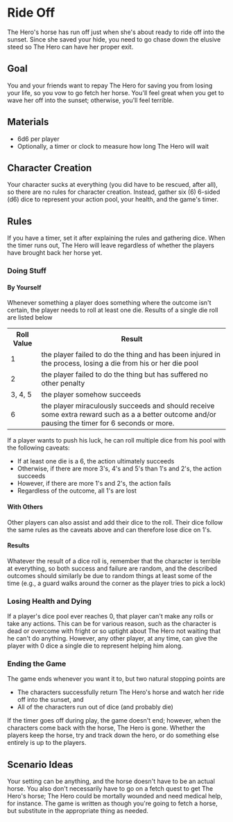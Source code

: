 # Ride Off

<!-- Summary or important notes -->

The Hero's horse has run off just when she's about ready to ride off into the
sunset. Since she saved your hide, you need to go chase down the elusive steed
so The Hero can have her proper exit.

## Goal

<!-- Goal of the game -->

You and your friends want to repay The Hero for saving you from losing your
life, so you vow to go fetch her horse. You'll feel great when you get to wave
her off into the sunset; otherwise, you'll feel terrible.

## Materials

<!-- Materials required to play the game -->

* 6d6 per player
* Optionally, a timer or clock to measure how long The Hero will wait

## Character Creation

<!-- Rules of character creation -->

Your character sucks at everything (you did have to be rescued, after all), so
there are no rules for character creation. Instead, gather six (6) 6-sided (d6)
dice to represent your action pool, your health, and the game's timer.

## Rules

<!-- Rules not covered by character creation -->

If you have a timer, set it after explaining the rules and gathering dice. When
the timer runs out, The Hero will leave regardless of whether the players have
brought back her horse yet.

### Doing Stuff

#### By Yourself

Whenever something a player does something where the outcome isn't certain, the
player needs to roll at least one die. Results of a single die roll are listed
below

<table>
  <tr>
    <th>Roll Value</th>
    <th>Result</th>
  </tr>
  <tr>
    <td>1</td>
    <td>the player failed to do the thing and has been injured in the process, losing a die from his or her die pool</td>
  </tr>
  <tr>
    <td>2</td>
    <td>the player failed to do the thing but has suffered no other penalty</td>
  </tr>
  <tr>
    <td>3, 4, 5</td>
    <td>the player somehow succeeds</td>
  </tr>
  <tr>
    <td>6</td>
    <td>the player miraculously succeeds and should receive some extra reward such as a a better outcome and/or pausing the timer for 6 seconds or more.</td>
  </tr>
</table>

If a player wants to push his luck, he can roll multiple dice from his pool with
the following caveats:

* If at least one die is a 6, the action ultimately succeeds
* Otherwise, if there are more 3's, 4's and 5's than 1's and 2's, the action
  succeeds
* However, if there are more 1's and 2's, the action fails
* Regardless of the outcome, all 1's are lost

#### With Others

Other players can also assist and add their dice to the roll. Their dice follow
the same rules as the caveats above and can therefore lose dice on 1's.

#### Results

Whatever the result of a dice roll is, remember that the character is terrible
at everything, so both success and failure are random, and the described
outcomes should similarly be due to random things at least some of the time
(e.g., a guard walks around the corner as the player tries to pick a lock)

### Losing Health and Dying

If a player's dice pool ever reaches 0, that player can't make any rolls or take
any actions. This can be for various reason, such as the character is dead or
overcome with fright or so uptight about The Hero not waiting that he can't do
anything. However, any other player, at any time, can give the player with 0
dice a single die to represent helping him along.

### Ending the Game

The game ends whenever you want it to, but two natural stopping points are

* The characters successfully return The Hero's horse and watch her ride off
  into the sunset, and
* All of the characters run out of dice (and probably die)

If the timer goes off during play, the game doesn't end; however, when the
characters come back with the horse, The Hero is gone. Whether the players keep
the horse, try and track down the hero, or do something else entirely is up to
the players.

## Scenario Ideas

<!-- Ideas for the GM or group to make a story -->

Your setting can be anything, and the horse doesn't have to be an actual horse.
You also don't necessarily have to go on a fetch quest to get The Hero's horse;
The Hero could be mortally wounded and need medical help, for instance. The game
is written as though you're going to fetch a horse, but substitute in the
appropriate thing as needed.
